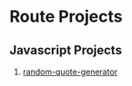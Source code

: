 # Route Projects
## **Javascript Projects**
 1. [random-quote-generator](https://route-random-quote-generator.vercel.app/)



